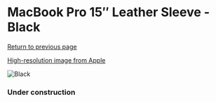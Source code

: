 # MacBook Pro 15″ Leather Sleeve - Black

[Return to previous page](/macbook)

[High-resolution image from Apple](https://store.storeimages.cdn-apple.com/8756/as-images.apple.com/is/MTEJ2?wid=4500&hei=4500&fmt=png)

<div style="width: 384px"><img src="/everyphone/MTEJ2.png" alt="Black"></div>

### Under construction
